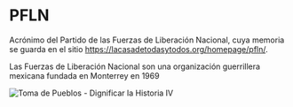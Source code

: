 # PFLN
Acrónimo del Partido de las Fuerzas de Liberación Nacional, cuya memoria se guarda en el sitio <https://lacasadetodasytodos.org/homepage/pfln/>.

Las Fuerzas de Liberación Nacional son una organización guerrillera mexicana fundada en Monterrey en 1969

![Toma de Pueblos - Dignificar la Historia IV](https://www.youtube.com/watch?v=gV2jGtgLsXA)
